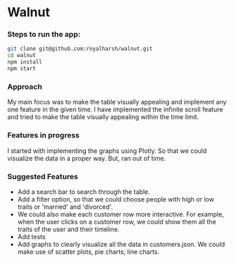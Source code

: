 # Walnut

### Steps to run the app:

```bash
git clone git@github.com:royalharsh/walnut.git
cd walnut
npm install
npm start
```

### Approach

My main focus was to make the table visually appealing and implement any one feature in the given time. I have implemented the infinite scroll feature and tried to make the table visually appealing within the time limit.

### Features in progress

I started with implementing the graphs using Plotly. So that we could visualize the data in a proper way. But, ran out of time.

### Suggested Features

 - Add a search bar to search through the table.
 - Add a filter option, so that we could choose people with high or low traits or 'married' and 'divorced'.
 - We could also make each customer row more interactive. For example, when the user clicks on a customer row, we could show them all the traits of the user and their timeline.
 - Add tests
 - Add graphs to clearly visualize all the data in customers.json. We could make use of scatter plots, pie charts, line charts.
